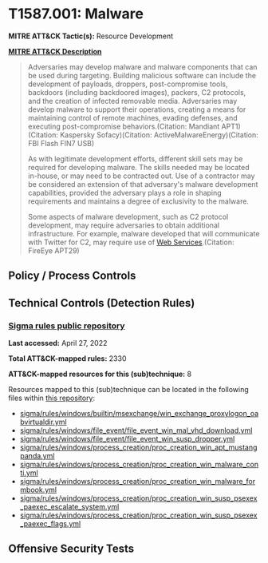 # T1587.001: Malware
**MITRE ATT&CK Tactic(s):** Resource Development

**[MITRE ATT&CK Description](https://attack.mitre.org/techniques/T1587/001)**
<blockquote>Adversaries may develop malware and malware components that can be used during targeting. Building malicious software can include the development of payloads, droppers, post-compromise tools, backdoors (including backdoored images), packers, C2 protocols, and the creation of infected removable media. Adversaries may develop malware to support their operations, creating a means for maintaining control of remote machines, evading defenses, and executing post-compromise behaviors.(Citation: Mandiant APT1)(Citation: Kaspersky Sofacy)(Citation: ActiveMalwareEnergy)(Citation: FBI Flash FIN7 USB)

As with legitimate development efforts, different skill sets may be required for developing malware. The skills needed may be located in-house, or may need to be contracted out. Use of a contractor may be considered an extension of that adversary's malware development capabilities, provided the adversary plays a role in shaping requirements and maintains a degree of exclusivity to the malware.

Some aspects of malware development, such as C2 protocol development, may require adversaries to obtain additional infrastructure. For example, malware developed that will communicate with Twitter for C2, may require use of [Web Services](https://attack.mitre.org/techniques/T1583/006).(Citation: FireEye APT29)</blockquote>

## Policy / Process Controls
## Technical Controls (Detection Rules)
### [Sigma rules public repository](https://github.com/SigmaHQ/sigma)
**Last accessed:** April 27, 2022

**Total ATT&CK-mapped rules:** 2330

**ATT&CK-mapped resources for this (sub)technique:** 8

Resources mapped to this (sub)technique can be located in the following files within [this repository](https://github.com/SigmaHQ/sigma/tree/master/rules):

* [sigma/rules/windows/builtin/msexchange/win_exchange_proxylogon_oabvirtualdir.yml](https://github.com/SigmaHQ/sigma/blob/master/rules/windows/builtin/msexchange/win_exchange_proxylogon_oabvirtualdir.yml)
* [sigma/rules/windows/file_event/file_event_win_mal_vhd_download.yml](https://github.com/SigmaHQ/sigma/blob/master/rules/windows/file_event/file_event_win_mal_vhd_download.yml)
* [sigma/rules/windows/file_event/file_event_win_susp_dropper.yml](https://github.com/SigmaHQ/sigma/blob/master/rules/windows/file_event/file_event_win_susp_dropper.yml)
* [sigma/rules/windows/process_creation/proc_creation_win_apt_mustangpanda.yml](https://github.com/SigmaHQ/sigma/blob/master/rules/windows/process_creation/proc_creation_win_apt_mustangpanda.yml)
* [sigma/rules/windows/process_creation/proc_creation_win_malware_conti.yml](https://github.com/SigmaHQ/sigma/blob/master/rules/windows/process_creation/proc_creation_win_malware_conti.yml)
* [sigma/rules/windows/process_creation/proc_creation_win_malware_formbook.yml](https://github.com/SigmaHQ/sigma/blob/master/rules/windows/process_creation/proc_creation_win_malware_formbook.yml)
* [sigma/rules/windows/process_creation/proc_creation_win_susp_psexex_paexec_escalate_system.yml](https://github.com/SigmaHQ/sigma/blob/master/rules/windows/process_creation/proc_creation_win_susp_psexex_paexec_escalate_system.yml)
* [sigma/rules/windows/process_creation/proc_creation_win_susp_psexex_paexec_flags.yml](https://github.com/SigmaHQ/sigma/blob/master/rules/windows/process_creation/proc_creation_win_susp_psexex_paexec_flags.yml)


## Offensive Security Tests
